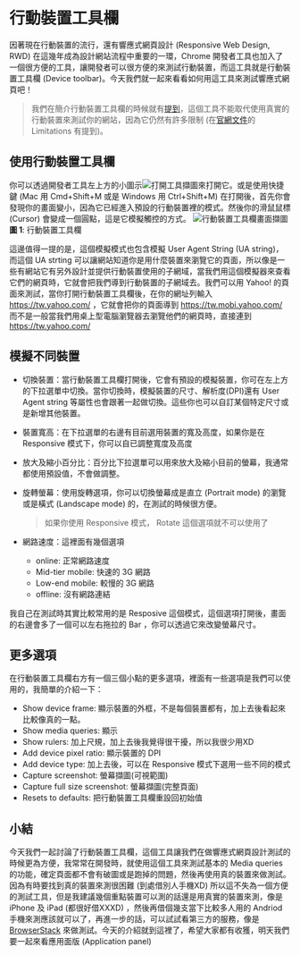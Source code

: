 
# 行動裝置工具欄
因著現在行動裝置的流行，還有響應式網頁設計 (Responsive Web Design, RWD) 在這幾年成為設計網站流程中重要的一環，Chrome 開發者工具也加入了一個很方便的工具，讓開發者可以很方便的來測試行動裝置，而這工具就是行動裝置工具欄 (Device toolbar)。今天我們就一起來看看如何用這工具來測試響應式網頁吧！

> 我們在簡介行動裝置工具欄的時候就有[提到](https://github.com/konekoya/talks/blob/master/intro-to-chrome-devtools-triathlon/day-5.md#%E8%A1%8C%E5%8B%95%E8%A3%9D%E7%BD%AE%E5%B7%A5%E5%85%B7%E6%AC%84-device-toolbar)，這個工具不能取代使用真實的行動裝置來測試你的網站，因為它仍然有許多限制 (在[官網文件](https://developers.google.com/web/tools/chrome-devtools/device-mode/emulate-mobile-viewports)的 Limitations 有提到)。

## 使用行動裝置工具欄
你可以透過開發者工具左上方的小圖示![打開工具擷圖](https://www.dropbox.com/s/yye3ro96804phdc/device-toolbar.jpg?raw=1)來打開它。或是使用快捷鍵 (Mac 用 Cmd+Shift+M 或是 Windows 用 Ctrl+Shift+M) 
在打開後，首先你會發現你的畫面變小，因為它已經進入預設的行動裝置裡的模式。然後你的滑鼠鼠標 (Cursor) 會變成一個圓點，這是它模擬觸控的方式。
![行動裝置工具欄畫面擷圖](https://www.dropbox.com/s/p2ombturlkih0ox/device-mode.jpg?raw=1)  
**圖 1**: 行動裝置工具欄

這邊值得一提的是，這個模擬模式也包含模擬 User Agent String (UA string)，而這個 UA strting 可以讓網站知道你是用什麼裝置來瀏覽它的頁面，所以像是一些有網站它有另外設計並提供行動裝置使用的子網域，當我們用這個模擬器來查看它們的網頁時，它就會把我們導到行動裝置的子網域去。我們可以用 Yahoo! 的頁面來測試，當你打開行動裝置工具欄後，在你的網址列輸入 https://tw.yahoo.com/ ，它就會把你的頁面導到 https://tw.mobi.yahoo.com/ 而不是一般當我們用桌上型電腦瀏覽器去瀏覽他們的網頁時，直接連到 https://tw.yahoo.com/ 


## 模擬不同裝置
- 切換裝置：當行動裝置工具欄打開後，它會有預設的模擬裝置，你可在左上方的下拉選單中切換。當你切換時，模擬裝置的尺寸、解析度(DPI)還有 User Agent string 等屬性也會跟著一起做切換。這些你也可以自訂某個特定尺寸或是新增其他裝置。

- 裝置寬高：在下拉選單的右邊有目前選用裝置的寬及高度，如果你是在 Responsive 模式下，你可以自已調整寬度及高度
- 放大及縮小百分比：百分比下拉選單可以用來放大及縮小目前的螢幕，我通常都使用預設值，不會做調整。
- 旋轉螢幕：使用旋轉選項，你可以切換螢幕成是直立 (Portrait mode) 的瀏覽或是橫式 (Landscape mode) 的，在測試的時候很方便。
  > 如果你使用 Responsive 模式， Rotate 這個選項就不可以使用了
- 網路速度：這裡面有幾個選項
    - online: 正常網路速度
    - Mid-tier mobile: 快速的 3G 網路
    - Low-end mobile: 較慢的 3G 網路
    - offline: 沒有網路連結

我自己在測試時其實比較常用的是 Resposive 這個模式，這個選項打開後，畫面的右邊會多了一個可以左右拖拉的 Bar ，你可以透過它來改變螢幕尺寸。

## 更多選項
在行動裝置工具欄右方有一個三個小點的更多選項，裡面有一些選項是我們可以使用的，我簡單的介紹一下：
- Show device frame: 顯示裝置的外框，不是每個裝置都有，加上去後看起來比較像真的一點。
- Show media queries: 顯示
- Show rulers: 加上尺規，加上去後我覺得很干擾，所以我很少用XD
- Add device pixel ratio: 顯示裝置的 DPI
- Add device type: 加上去後，可以在 Responsive 模式下選用一些不同的模式
- Capture screenshot: 螢幕擷圖(可視範圍)
- Capture full size screenshot: 螢幕擷圖(完整頁面)
- Resets to defaults: 把行動裝置工具欄重設回初始值


## 小結
今天我們一起討論了行動裝置工具欄，這個工具讓我們在做響應式網頁設計測試的時候更為方便，我常常在開發時，就使用這個工具來測試基本的 Media queries 的功能，確定頁面都不會有破圖或是跑掉的問題，然後再使用真的裝置來做測試。因為有時要找到真的裝置來測很困難 (到處借別人手機XD) 所以這不失為一個方便的測試工具，但是我建議幾個重點裝置可以測的話還是用真實的裝置來測，像是 iPhone 及 iPad (都很好借XXXD) ，然後再借個幾支當下比較多人用的 Andriod 手機來測應該就可以了，再進一步的話，可以試試看第三方的服務，像是 [BrowserStack](https://www.browserstack.com/) 來做測試。今天的介紹就到這裡了，希望大家都有收獲，明天我們要一起來看應用面版 (Application panel)
